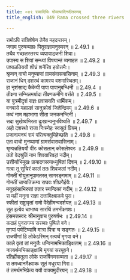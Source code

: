 ```yaml
---
title: ०४९ रामादिभिः गोमत्यादिनदीतरणम्
title_english: 049 Rama crossed three rivers

---
```



  
रामोऽपि रात्रिशेषेण तेनैव महदन्तरम्।  
जगाम पुरुषव्याघ्रः पितुराज्ञामनुस्मरन् ॥ 2.49.1 ॥   
तथैव गच्छतस्तस्य व्यपायाद्रजनी शिवा।  
उपास्य स शिवां सन्ध्यां विषयान्तं व्यगाहत ॥ 2.49.2 ॥   
पश्यन्नतिययौ शीघ्रं शनैरिव हयोत्तमैः।  
श्रृण्वन् वाचो मनुष्याणां ग्रामसंवासवासिनाम् ॥ 2.49.3 ॥   
राजानं धिग् दशरथं कामस्य वशमास्थितम्।  
हा नृशंसाद्य कैकेयी पापा पापानुबन्धिनी ॥ 2.49.4 ॥   
तीक्ष्णा सम्भिन्नमर्यादा तीक्ष्णकर्मणि वर्त्तते ॥ 2.49.5 ॥   
या पुत्रमीदृशं राज्ञः प्रवासयति धार्मिकम्।  
वनवासे महाप्रज्ञं सानुक्रोशं जितेन्द्रियम् ॥ 2.49.6 ॥   
कथं नाम महाभागा सीता जनकनन्दिनी।  
सदा सुखेष्वभिरता दुःखान्यनुभविष्यति ॥ 2.49.7 ॥   
अहो दशरथो राजा निःस्नेहः स्वसुतं प्रियम्।  
प्रजानामनघं रामं परित्यक्तुमिहेच्छति ॥ 2.49.8 ॥   
एता वाचो मुनष्याणां ग्रामसंवासवासिनाम्।  
श्रृण्वन्नतिययौ वीरः कोसलान् कोसलेश्वरः ॥ 2.49.9 ॥   
ततो वेदश्रुतिं नाम शिववारिवहां नदीम्।  
उत्तीर्याभिमुखः प्रायादगस्त्याध्युषितां दिशम् ॥ 2.49.10 ॥   
गत्वा तु सुचिरं कालं ततः शिवजलां नदीम्।  
गोमतीं गोयुतानूपामतरत् सागरङ्गमाम् ॥ 2.49.11 ॥   
गोमतीं चाप्यतिक्रम्य राघवः शीघ्रगैर्हयैः।  
मयूरहंसाभिरुतां ततार स्यन्दिकां नदीम् ॥ 2.49.12 ॥   
स महीं मनुना राज्ञा दत्तामिक्ष्वाकवे पुरा।  
स्फीतां राष्ट्रावृतां रामो वैदेहीमन्वदर्शयत् ॥ 2.49.13 ॥   
सूत इत्येव चाभाष्य सारथिं तमभीक्ष्णशः।  
हंसमत्तस्वरः श्रीमानुवाच पुरुषर्षभः ॥ 2.49.14 ॥   
कदाहं पुनरागम्य सरय्वाः पुष्पिते वने।  
मृगयां पर्यटिष्यामि मात्रा पित्रा च सङ्गतः ॥ 2.49.15 ॥   
राजर्षीणां हि लोकेऽस्मिन् रत्यर्थं मृगया वने।  
काले वृतां तां मनुजैः धन्विनामभिकाङ्क्षिताम् ॥ 2.49.16 ॥   
नात्यर्थमभिकाङ्क्षामि मृगयां सरयूवने।  
रतिर्ह्येषातुला लोके राजर्षिगणसम्मता ॥ 2.49.17 ॥   
स तमध्वानमैक्ष्वाकः सूतं मधुरया गिरा।  
तं तमर्थमभिप्रेत्य ययौ वाक्यमुदीरयन् ॥ 2.49.18 ॥   